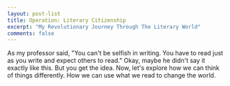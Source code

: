 ```yaml
---
layout: post-list
title: Operation: Literary Citizenship
excerpt: "My Revolutionary Journey Through The Literary World"
comments: false
---
```



As my professor said, "You can't be selfish in writing. You have to read just as you write and expect others to read." Okay, maybe he didn't say it exactly like this. But you get the idea. Now, let's explore how we can think of things differently. How we can use what we read to change the world.
